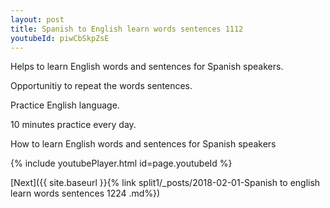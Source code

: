 ```yaml
---
layout: post
title: Spanish to English learn words sentences 1112 
youtubeId: piwCbSkpZsE
---
```

 
 
Helps to learn English words and sentences for Spanish speakers.

Opportunitiy to repeat the words sentences. 

Practice English language. 
 
10 minutes practice every day. 
 
How to learn English words and sentences for Spanish speakers 
 
{% include youtubePlayer.html id=page.youtubeId %}
 
 
[Next]({{ site.baseurl }}{% link  split1/_posts/2018-02-01-Spanish to english learn words sentences 1224 .md%})
 
